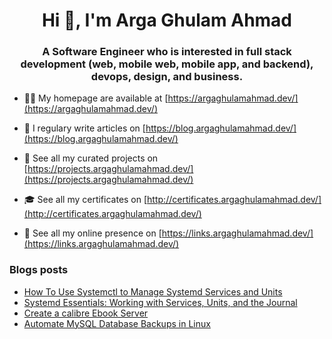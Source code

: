 <h1 align="center">Hi 👋, I'm Arga Ghulam Ahmad</h1>
<h3 align="center">A Software Engineer who is interested in full stack development (web, mobile web, mobile app, and backend), devops, design, and business.</h3>

- 👨‍💻 My homepage are available at [https://argaghulamahmad.dev/](https://argaghulamahmad.dev/)

- 📝 I regulary write articles on [https://blog.argaghulamahmad.dev/](https://blog.argaghulamahmad.dev/)

- 🚧 See all my curated projects on [https://projects.argaghulamahmad.dev/](https://projects.argaghulamahmad.dev/)

- 🎓 See all my certificates on [http://certificates.argaghulamahmad.dev/](http://certificates.argaghulamahmad.dev/)

- 🔗 See all my online presence on [https://links.argaghulamahmad.dev/](https://links.argaghulamahmad.dev/)

### Blogs posts
<!-- BLOG-POST-LIST:START -->
- [How To Use Systemctl to Manage Systemd Services and Units](https://blog.argaghulamahmad.dev/2021/10/27/how-to-use-systemctl-to-manage-systemd-services-and-units/)
- [Systemd Essentials: Working with Services, Units, and the Journal](https://blog.argaghulamahmad.dev/2021/10/27/systemd-essentials-working-with-services-units-and-the-journal/)
- [Create a calibre Ebook Server](https://blog.argaghulamahmad.dev/2021/10/26/create-a-calibre-ebook-server/)
- [Automate MySQL Database Backups in Linux](https://blog.argaghulamahmad.dev/2021/10/26/automate-mysql-database-backups-in-linux/)
<!-- BLOG-POST-LIST:END -->
